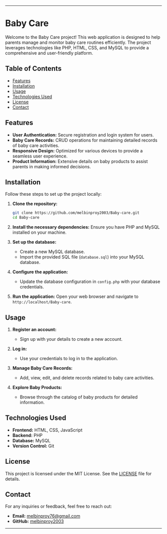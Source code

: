
---

# Baby Care

Welcome to the Baby Care project! This web application is designed to help parents manage and monitor baby care routines efficiently. The project leverages technologies like PHP, HTML, CSS, and MySQL to provide a comprehensive and user-friendly platform.

## Table of Contents

- [Features](#features)
- [Installation](#installation)
- [Usage](#usage)
- [Technologies Used](#technologies-used)
- [License](#license)
- [Contact](#contact)

## Features

- **User Authentication:** Secure registration and login system for users.
- **Baby Care Records:** CRUD operations for maintaining detailed records of baby care activities.
- **Responsive Design:** Optimized for various devices to provide a seamless user experience.
- **Product Information:** Extensive details on baby products to assist parents in making informed decisions.

## Installation

Follow these steps to set up the project locally:

1. **Clone the repository:**
    ```bash
    git clone https://github.com/melbinproy2003/Baby-care.git
    cd Baby-care
    ```

2. **Install the necessary dependencies:**
    Ensure you have PHP and MySQL installed on your machine.

3. **Set up the database:**
    - Create a new MySQL database.
    - Import the provided SQL file (`database.sql`) into your MySQL database.

4. **Configure the application:**
    - Update the database configuration in `config.php` with your database credentials.

5. **Run the application:**
    Open your web browser and navigate to `http://localhost/Baby-care`.

## Usage

1. **Register an account:**
    - Sign up with your details to create a new account.

2. **Log in:**
    - Use your credentials to log in to the application.

3. **Manage Baby Care Records:**
    - Add, view, edit, and delete records related to baby care activities.

4. **Explore Baby Products:**
    - Browse through the catalog of baby products for detailed information.

## Technologies Used

- **Frontend:** HTML, CSS, JavaScript
- **Backend:** PHP
- **Database:** MySQL
- **Version Control:** Git
  
## License

This project is licensed under the MIT License. See the [LICENSE](LICENSE) file for details.

## Contact

For any inquiries or feedback, feel free to reach out:

- **Email:** melbinproy76@gmail.com
- **GitHub:** [melbinproy2003](https://github.com/melbinproy2003)

---
